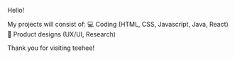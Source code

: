 Hello! 

My projects will consist of: 
💻 Coding (HTML, CSS, Javascript, Java, React) 
🎨 Product designs (UX/UI, Research)

Thank you for visiting teehee!
